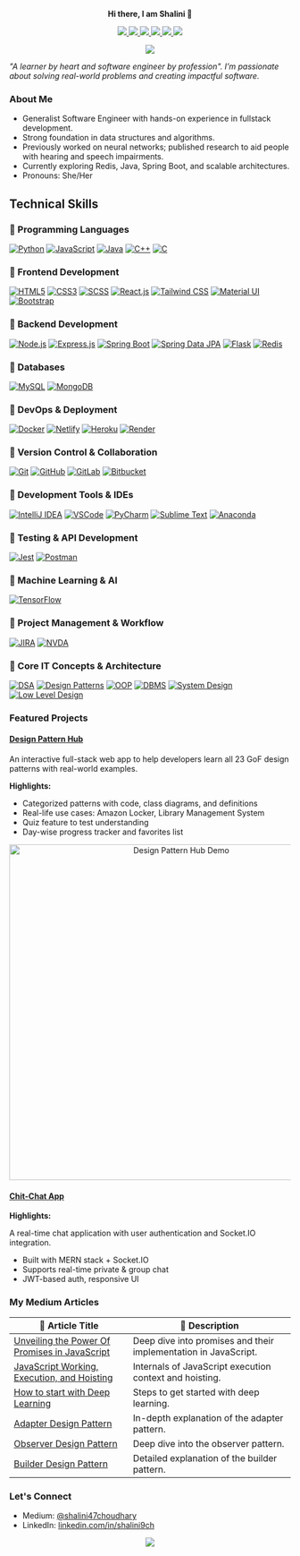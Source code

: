<p align="center"><b>Hi there, I am Shalini 👋</b></p>

<p align="center">
  <a href="https://www.linkedin.com/in/shalini9ch/">
    <img src="https://img.shields.io/badge/-LinkedIn-0e76a8?style=flat-square&logo=Linkedin&logoColor=white" />
  </a>
  <a href="https://portfolio-shalini.netlify.app/">
    <img src="https://img.shields.io/badge/Website-3b5998?style=flat-square&logo=google-chrome&logoColor=white" />
  </a>
  <a href="https://medium.com/@shalini47choudhary">
    <img src="https://img.shields.io/badge/Medium-12100E?style=flat-square&logo=Medium&logoColor=white" />
  </a>
  <a href="https://dev.to/shalini47ch">
    <img src="https://img.shields.io/badge/Dev-12100E?style=flat-square&logo=Dev&logoColor=white" />
  </a>
  <a href="https://linktr.ee/shalini9">
    <img src="https://img.shields.io/badge/Linktree-39E09B.svg?style=flat-square&logo=Linktree&logoColor=white" />
  </a>
  <a href="https://leetcode.com/shalini47choudhary/">
    <img src="https://img.shields.io/badge/LeetCode-FFA116?style=flat-square&logo=LeetCode&logoColor=white" />
  </a>
</p>

<p align="center">
  <img src="https://readme-typing-svg.herokuapp.com?color=%23F7B12C&lines=Software+Engineer%7CFullstack+Developer%7CLoves+Design+Patterns" />
</p>



_"A learner by heart and software engineer by profession". I’m passionate about solving real-world problems and creating impactful software._

### About Me

- Generalist Software Engineer with hands-on experience in fullstack development.
- Strong foundation in data structures and algorithms.
- Previously worked on neural networks; published research to aid people with hearing and speech impairments.
- Currently exploring Redis, Java, Spring Boot, and scalable architectures.
- Pronouns: She/Her



## Technical Skills

### 🔹 Programming Languages
[![Python](https://img.shields.io/badge/Python-3776AB?style=for-the-badge&logo=python&logoColor=white)](https://www.python.org/)
[![JavaScript](https://img.shields.io/badge/JavaScript-F7DF1E?style=for-the-badge&logo=javascript&logoColor=black)](https://developer.mozilla.org/en-US/docs/Web/JavaScript)
[![Java](https://img.shields.io/badge/Java-ED8B00?style=for-the-badge&logo=openjdk&logoColor=white)](https://www.oracle.com/java/)
[![C++](https://img.shields.io/badge/C++-00599C?style=for-the-badge&logo=cplusplus&logoColor=white)](https://isocpp.org/)
[![C](https://img.shields.io/badge/C-A8B9CC?style=for-the-badge&logo=c&logoColor=black)](https://en.wikipedia.org/wiki/C_(programming_language))

### 🔹 Frontend Development
[![HTML5](https://img.shields.io/badge/HTML5-E34F26?style=for-the-badge&logo=html5&logoColor=white)](https://developer.mozilla.org/en-US/docs/Web/HTML)
[![CSS3](https://img.shields.io/badge/CSS3-1572B6?style=for-the-badge&logo=css3&logoColor=white)](https://developer.mozilla.org/en-US/docs/Web/CSS)
[![SCSS](https://img.shields.io/badge/SCSS-CC6699?style=for-the-badge&logo=sass&logoColor=white)](https://sass-lang.com/)
[![React.js](https://img.shields.io/badge/React-61DAFB?style=for-the-badge&logo=react&logoColor=black)](https://reactjs.org/)
[![Tailwind CSS](https://img.shields.io/badge/Tailwind_CSS-38B2AC?style=for-the-badge&logo=tailwind-css&logoColor=white)](https://tailwindcss.com/)
[![Material UI](https://img.shields.io/badge/Material_UI-0081CB?style=for-the-badge&logo=mui&logoColor=white)](https://mui.com/)
[![Bootstrap](https://img.shields.io/badge/Bootstrap-7952B3?style=for-the-badge&logo=bootstrap&logoColor=white)](https://getbootstrap.com/)

### 🔹 Backend Development
[![Node.js](https://img.shields.io/badge/Node.js-339933?style=for-the-badge&logo=nodedotjs&logoColor=white)](https://nodejs.org/)
[![Express.js](https://img.shields.io/badge/Express.js-000000?style=for-the-badge&logo=express&logoColor=white)](https://expressjs.com/)
[![Spring Boot](https://img.shields.io/badge/Spring%20Boot-6DB33F?style=for-the-badge&logo=springboot&logoColor=white)](https://spring.io/projects/spring-boot) 
[![Spring Data JPA](https://img.shields.io/badge/Spring%20Data%20JPA-6DB33F?style=for-the-badge&logo=spring&logoColor=white)](https://spring.io/projects/spring-data-jpa) 
[![Flask](https://img.shields.io/badge/Flask-000000?style=for-the-badge&logo=flask&logoColor=white)](https://flask.palletsprojects.com/)
[![Redis](https://img.shields.io/badge/Redis-DC382D?style=for-the-badge&logo=redis&logoColor=white)](https://redis.io/)


### 🔹 Databases
[![MySQL](https://img.shields.io/badge/MySQL-4479A1?style=for-the-badge&logo=mysql&logoColor=white)](https://www.mysql.com/)
[![MongoDB](https://img.shields.io/badge/MongoDB-47A248?style=for-the-badge&logo=mongodb&logoColor=white)](https://www.mongodb.com/)

### 🔹 DevOps & Deployment
[![Docker](https://img.shields.io/badge/Docker-2496ED?style=for-the-badge&logo=docker&logoColor=white)](https://www.docker.com/)
[![Netlify](https://img.shields.io/badge/Netlify-00C7B7?style=for-the-badge&logo=netlify&logoColor=white)](https://www.netlify.com/)
[![Heroku](https://img.shields.io/badge/Heroku-430098?style=for-the-badge&logo=heroku&logoColor=white)](https://www.heroku.com/)
[![Render](https://img.shields.io/badge/Render-46E3B7?style=for-the-badge&logo=render&logoColor=white)](https://render.com/)

### 🔹 Version Control & Collaboration
[![Git](https://img.shields.io/badge/Git-F05032?style=for-the-badge&logo=git&logoColor=white)](https://git-scm.com/)
[![GitHub](https://img.shields.io/badge/GitHub-181717?style=for-the-badge&logo=github&logoColor=white)](https://github.com/)
[![GitLab](https://img.shields.io/badge/GitLab-FC6D26?style=for-the-badge&logo=gitlab&logoColor=white)](https://gitlab.com/)
[![Bitbucket](https://img.shields.io/badge/Bitbucket-0052CC?style=for-the-badge&logo=bitbucket&logoColor=white)](https://bitbucket.org/)

### 🔹 Development Tools & IDEs
[![IntelliJ IDEA](https://img.shields.io/badge/IntelliJ%20IDEA-000000?style=for-the-badge&logo=intellijidea&logoColor=white)](https://www.jetbrains.com/idea/)
[![VSCode](https://img.shields.io/badge/VSCode-007ACC?style=for-the-badge&logo=visualstudiocode&logoColor=white)](https://code.visualstudio.com/)
[![PyCharm](https://img.shields.io/badge/PyCharm-000000?style=for-the-badge&logo=pycharm&logoColor=white)](https://www.jetbrains.com/pycharm/)
[![Sublime Text](https://img.shields.io/badge/Sublime%20Text-FF9800?style=for-the-badge&logo=sublimetext&logoColor=white)](https://www.sublimetext.com/)
[![Anaconda](https://img.shields.io/badge/Anaconda-44A833?style=for-the-badge&logo=anaconda&logoColor=white)](https://www.anaconda.com/)

### 🔹 Testing & API Development
[![Jest](https://img.shields.io/badge/Jest-C21325?style=for-the-badge&logo=jest&logoColor=white)](https://jestjs.io/)
[![Postman](https://img.shields.io/badge/Postman-FF6C37?style=for-the-badge&logo=postman&logoColor=white)](https://www.postman.com/)

### 🔹 Machine Learning & AI
[![TensorFlow](https://img.shields.io/badge/TensorFlow-FF6F00?style=for-the-badge&logo=tensorflow&logoColor=white)](https://www.tensorflow.org/)

### 🔹 Project Management & Workflow
[![JIRA](https://img.shields.io/badge/JIRA-0052CC?style=for-the-badge&logo=jira&logoColor=white)](https://www.atlassian.com/software/jira)
[![NVDA](https://img.shields.io/badge/NVDA-0078D4?style=for-the-badge)]()

### 🔹 Core IT Concepts & Architecture
[![DSA](https://img.shields.io/badge/Data%20Structures%20%26%20Algorithms-FFD700?style=for-the-badge)]()
[![Design Patterns](https://img.shields.io/badge/Design%20Patterns-007ACC?style=for-the-badge)]()
[![OOP](https://img.shields.io/badge/Object%20Oriented%20Programming-FF6B6B?style=for-the-badge)]()
[![DBMS](https://img.shields.io/badge/Database%20Management%20Systems-4CAF50?style=for-the-badge)]()
[![System Design](https://img.shields.io/badge/System%20Design-9C27B0?style=for-the-badge)]()
[![Low Level Design](https://img.shields.io/badge/Low%20Level%20Design-E91E63?style=for-the-badge)]()



### Featured Projects

####  [Design Pattern Hub](https://design-hub-frontend-theta.vercel.app/)

An interactive full-stack web app to help developers learn all 23 GoF design patterns with real-world examples.

**Highlights:**

- Categorized patterns with code, class diagrams, and definitions
- Real-life use cases: Amazon Locker, Library Management System
- Quiz feature to test understanding
- Day-wise progress tracker and favorites list

<p align="center">
  <img src="design-hub-demo.gif" alt="Design Pattern Hub Demo" width="600"/>
</p>

#### [Chit-Chat App](https://github.com/shalini47ch/chit-chat-frontend)

**Highlights:**

A real-time chat application with user authentication and Socket.IO integration.

- Built with MERN stack + Socket.IO
- Supports real-time private & group chat
- JWT-based auth, responsive UI




### My Medium Articles

| 📝 Article Title | 📖 Description |
|------------------|----------------|
| [Unveiling the Power Of Promises in JavaScript](https://medium.com/@shalini47choudhary/unveiling-the-power-of-promises-in-javascript-739c6a243464) | Deep dive into promises and their implementation in JavaScript. |
| [JavaScript Working, Execution, and Hoisting](https://medium.com/@shalini47choudhary/javascript-working-execution-and-hoisting-e0232074b22d) | Internals of JavaScript execution context and hoisting. |
| [How to start with Deep Learning](https://medium.com/@shalini47choudhary/how-to-start-with-deep-learning-b87ad4238ca4) | Steps to get started with deep learning. |
| [Adapter Design Pattern](https://medium.com/@shalini47choudhary/adapter-design-pattern-your-key-to-compatibility-in-coding-1d448014db2f) | In-depth explanation of the adapter pattern. |
| [Observer Design Pattern](https://medium.com/@shalini47choudhary/diving-deep-into-observer-design-pattern-73b9480d22cf) | Deep dive into the observer pattern. |
| [Builder Design Pattern](https://medium.com/@shalini47choudhary/diving-deep-into-builder-design-pattern-4f414997b223) | Detailed explanation of the builder pattern. |



### Let's Connect
- Medium: [@shalini47choudhary](https://medium.com/@shalini47choudhary)
- LinkedIn: [linkedin.com/in/shalini9ch](https://www.linkedin.com/in/shalini9ch/)


<p align="center">
  <img src="https://visitor-badge.laobi.icu/badge?page_id=shalini47ch.shalini47ch" />
</p>
